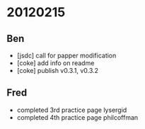 # 20120215

## Ben
- [jsdc] call for papper modification
- [coke] add info on readme
- [coke] publish v0.3.1, v0.3.2



## Fred
- completed 3rd practice page lysergid
- completed 4th practice page philcoffman